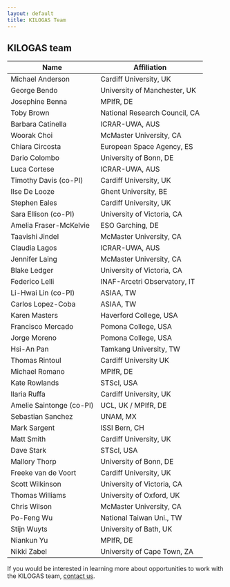 ```yaml
---
layout: default
title: KILOGAS Team
---
```


## KILOGAS team

| Name      				| Affiliation                   |
| ----------- 				| ----------- 				    |
| Michael Anderson 			| Cardiff University, UK		|
| George Bendo				| University of Manchester, UK	|
| Josephine Benna			| MPIfR, DE 					|
| Toby Brown				| National Research Council, CA |
| Barbara Catinella			| ICRAR-UWA, AUS				|
| Woorak Choi				| McMaster University, CA 		|
| Chiara Circosta			| European Space Agency, ES 	|
| Dario Colombo				| University of Bonn, DE 		|
| Luca Cortese				| ICRAR-UWA, AUS				|	
| Timothy Davis (co-PI) 	| Cardiff University, UK        |
| Ilse De Looze				| Ghent University, BE 			|
| Stephen Eales				| Cardiff University, UK        |
| Sara Ellison  (co-PI)    	| University of Victoria, CA    |
| Amelia Fraser-McKelvie	| ESO Garching, DE 				|
| Taavishi Jindel			| McMaster University, CA 		|
| Claudia Lagos				| ICRAR-UWA, AUS				|
| Jennifer Laing 			| McMaster University, CA 		|
| Blake Ledger				| University of Victoria, CA 	|
| Federico Lelli 			| INAF-Arcetri Observatory, IT 	|
| Li-Hwai Lin   (co-PI)  	| ASIAA, TW				        |
| Carlos Lopez-Coba			| ASIAA, TW						|
| Karen Masters				| Haverford College, USA		|
| Francisco Mercado			| Pomona College, USA			|
| Jorge Moreno				| Pomona College, USA			|
| Hsi-An Pan 				| Tamkang University, TW		|
| Thomas Rintoul 			| Cardiff University UK 		|
| Michael Romano			| MPIfR, DE 					| 
| Kate Rowlands				| STScI, USA					|
| Ilaria Ruffa				| Cardiff University, UK		|
| Amelie Saintonge  (co-PI) | UCL, UK / MPIfR, DE       	|
| Sebastian Sanchez			| UNAM, MX 						|
| Mark Sargent				| ISSI Bern, CH					|
| Matt Smith				| Cardiff University, UK		|
| Dave Stark				| STScI, USA					|
| Mallory Thorp				| University of Bonn, DE 		|
| Freeke van de Voort		| Cardiff University, UK 		|
| Scott Wilkinson			| University of Victoria, CA 	|
| Thomas Williams			| University of Oxford, UK		|
| Chris Wilson				| McMaster University, CA 		|
| Po-Feng Wu 				| National Taiwan Uni., TW 		|
| Stijn Wuyts				| University of Bath, UK 		|
| Niankun Yu 				| MPIfR, DE 					|
| Nikki Zabel				| University of Cape Town, ZA 	|


If you would be interested in learning more about opportunities to work with the KILOGAS team, [contact us](/contact/).

